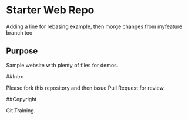 # Starter Web Repo

Adding a line for rebasing example, then morge changes from myfeature branch too

## Purpose

Sample website with plenty of files for demos.

##Intro

Please fork this repository and then issue Pull Request for review

##Copyright

Git.Training.